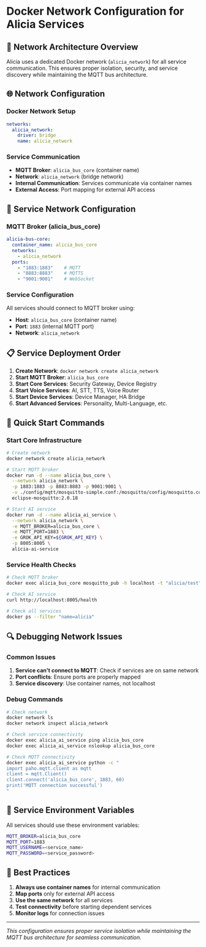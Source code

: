 # Docker Network Configuration for Alicia Services

## 🎯 **Network Architecture Overview**

Alicia uses a dedicated Docker network (`alicia_network`) for all service communication. This ensures proper isolation, security, and service discovery while maintaining the MQTT bus architecture.

## 🌐 **Network Configuration**

### **Docker Network Setup**
```yaml
networks:
  alicia_network:
    driver: bridge
    name: alicia_network
```

### **Service Communication**
- **MQTT Broker**: `alicia_bus_core` (container name)
- **Network**: `alicia_network` (bridge network)
- **Internal Communication**: Services communicate via container names
- **External Access**: Port mapping for external API access

## 🔧 **Service Network Configuration**

### **MQTT Broker (alicia_bus_core)**
```yaml
alicia-bus-core:
  container_name: alicia_bus_core
  networks:
    - alicia_network
  ports:
    - "1883:1883"    # MQTT
    - "8883:8883"    # MQTTS
    - "9001:9001"    # WebSocket
```

### **Service Configuration**
All services should connect to MQTT broker using:
- **Host**: `alicia_bus_core` (container name)
- **Port**: `1883` (internal MQTT port)
- **Network**: `alicia_network`

## 📋 **Service Deployment Order**

1. **Create Network**: `docker network create alicia_network`
2. **Start MQTT Broker**: `alicia_bus_core`
3. **Start Core Services**: Security Gateway, Device Registry
4. **Start Voice Services**: AI, STT, TTS, Voice Router
5. **Start Device Services**: Device Manager, HA Bridge
6. **Start Advanced Services**: Personality, Multi-Language, etc.

## 🚀 **Quick Start Commands**

### **Start Core Infrastructure**
```bash
# Create network
docker network create alicia_network

# Start MQTT broker
docker run -d --name alicia_bus_core \
  --network alicia_network \
  -p 1883:1883 -p 8883:8883 -p 9001:9001 \
  -v ./config/mqtt/mosquitto-simple.conf:/mosquitto/config/mosquitto.conf \
  eclipse-mosquitto:2.0.18

# Start AI service
docker run -d --name alicia_ai_service \
  --network alicia_network \
  -e MQTT_BROKER=alicia_bus_core \
  -e MQTT_PORT=1883 \
  -e GROK_API_KEY=${GROK_API_KEY} \
  -p 8005:8005 \
  alicia-ai-service
```

### **Service Health Checks**
```bash
# Check MQTT broker
docker exec alicia_bus_core mosquitto_pub -h localhost -t "alicia/test" -m "test"

# Check AI service
curl http://localhost:8005/health

# Check all services
docker ps --filter "name=alicia"
```

## 🔍 **Debugging Network Issues**

### **Common Issues**
1. **Service can't connect to MQTT**: Check if services are on same network
2. **Port conflicts**: Ensure ports are properly mapped
3. **Service discovery**: Use container names, not localhost

### **Debug Commands**
```bash
# Check network
docker network ls
docker network inspect alicia_network

# Check service connectivity
docker exec alicia_ai_service ping alicia_bus_core
docker exec alicia_ai_service nslookup alicia_bus_core

# Check MQTT connectivity
docker exec alicia_ai_service python -c "
import paho.mqtt.client as mqtt
client = mqtt.Client()
client.connect('alicia_bus_core', 1883, 60)
print('MQTT connection successful')
"
```

## 📝 **Service Environment Variables**

All services should use these environment variables:
```bash
MQTT_BROKER=alicia_bus_core
MQTT_PORT=1883
MQTT_USERNAME=<service_name>
MQTT_PASSWORD=<service_password>
```

## 🎯 **Best Practices**

1. **Always use container names** for internal communication
2. **Map ports** only for external API access
3. **Use the same network** for all services
4. **Test connectivity** before starting dependent services
5. **Monitor logs** for connection issues

---

*This configuration ensures proper service isolation while maintaining the MQTT bus architecture for seamless communication.*




